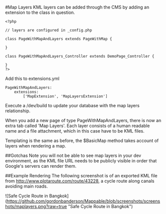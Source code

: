 #Map Layers
KML layers can be added through the CMS by adding an extension to the class in question.

```
<?php
 
// layers are configured in _config.php
 
class PageWithMapAndLayers extends PageWithMap {
 
}
 
class PageWithMapAndLayers_Controller extends DemoPage_Controller {
 
}
?>
```

Add this to extensions.yml

```
PageWithMapAndLayers:
	extensions:
		['MapExtension', 'MapLayersExtension']
```

Execute a /dev/build to update your database with the map layers relationship.

When you add a new page of type PageWithMapAndLayers, there is now an extra tab called 'Map Layers'.
Each layer consists of a human readable name and a file attachment, which in this case have to be
KML files.

Templating is the same as before, the $BasicMap method takes account of layers when rendering a map.

##Gotchas
Note you will not be able to see map layers in your dev environment, as the KML file URL needs to be
publicly visible in order that Google's servers can render them.

##Example Rendering
The following screenshot is of an exported KML file from http://www.plotaroute.com/route/43228, a
cycle route along canals avoiding main roads.

![Safe Cycle Route in Bangkok]
(https://github.com/gordonbanderson/Mappable/blob/screenshots/screenshots/maplayers.png?raw=true 
"Safe Cycle Route in Bangkok")
